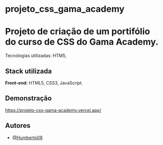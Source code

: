 # projeto_css_gama_academy
# Projeto de criação de um portifólio do curso de CSS do Gama Academy.

Tecnologias utilizadas: HTM5, 


## Stack utilizada

**Front-end:** HTML5, CSS3, JavaScript.


## Demonstração
https://projeto-css-gama-academy.vercel.app/

## Autores

- [@Humberto08](https://www.github.com/https://github.com/Humberto08)
